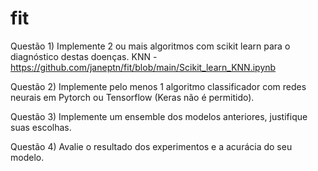 # fit

Questão 1) Implemente 2 ou mais algoritmos com scikit learn para o diagnóstico destas doenças.
KNN - https://github.com/janeptn/fit/blob/main/Scikit_learn_KNN.ipynb

Questão 2) Implemente pelo menos 1 algoritmo classificador com redes neurais em Pytorch ou Tensorflow (Keras não é permitido).

Questão 3) Implemente um ensemble dos modelos anteriores, justifique suas escolhas.

Questão 4) Avalie o resultado dos experimentos e a acurácia do seu modelo.
